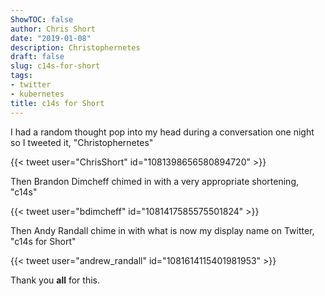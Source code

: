 ```yaml
---
ShowTOC: false
author: Chris Short
date: "2019-01-08"
description: Christophernetes
draft: false
slug: c14s-for-short
tags:
- twitter
- kubernetes
title: c14s for Short
---
```


I had a random thought pop into my head during a conversation one night so I tweeted it, "Christophernetes"

{{< tweet user="ChrisShort" id="1081398656580894720" >}}

Then Brandon Dimcheff chimed in with a very appropriate shortening, "c14s"

{{< tweet user="bdimcheff" id="1081417585575501824" >}}

Then Andy Randall chime in with what is now my display name on Twitter, "c14s for Short"

{{< tweet user="andrew_randall" id="1081614115401981953" >}}

Thank you **all** for this.
